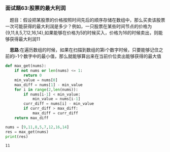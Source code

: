 ### 面试题63:股票的最大利润

&emsp;题目：假设把某股票的价格按照时间先后的顺序存储在数组中，那么买卖该股票一次可能获得的最大利润是多少？例如，一只股票在某些时间节点的价格为{9,11,8,5,7,12,16,14},如果能够在价格为5的时候买入，价格为16的时候卖出，则能够获得最大利润11

&emsp;**思路**:在遍历数组的时候，如果在扫描到数组的第i个数字时候，只要能够记住之前的i-1个数字中的最小值，那么就能够算出来在当前价位卖出能够获得的最大值


```python
def max_get(nums):
    if not nums or len(nums) <= 1:
        return 0
    min_value = nums[0]
    max_diff = nums[1] - min_value
    for i in range(2,len(nums)):
        if nums[i-1] < min_value:
            min_value = nums[i-1]
        curr_diff = nums[i] - min_value
        if curr_diff > max_diff:
            max_diff = curr_diff
    return max_diff
```


```python
nums = [9,11,8,5,7,12,16,14]
res = max_get(nums)
print(res)
```

    11

